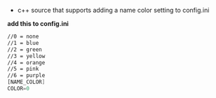 * c++ source that supports adding a name color setting to config.ini

**add this to config.ini**
```asm
//0 = none
//1 = blue
//2 = green
//3 = yellow
//4 = orange
//5 = pink
//6 = purple
[NAME_COLOR]
COLOR=0
```
